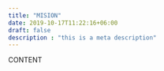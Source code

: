 ```yaml
---
title: "MISION"
date: 2019-10-17T11:22:16+06:00
draft: false
description : "this is a meta description"
---
```

CONTENT
